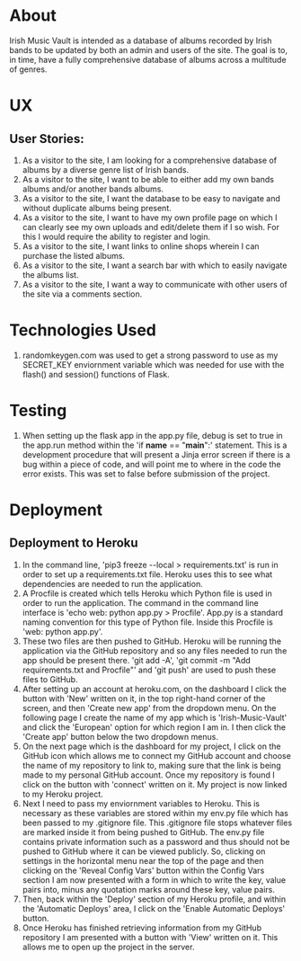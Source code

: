 # About
Irish Music Vault is intended as a database of albums recorded by Irish bands to be updated by both an admin and users of the site. The goal is to, in time, have a fully comprehensive database of albums across a multitude of genres.

# UX
## User Stories:
1. As a visitor to the site, I am looking for a comprehensive database of albums by a diverse genre list of Irish bands.
2. As a visitor to the site, I want to be able to either add my own bands albums and/or another bands albums.
3. As a visitor to the site, I want the database to be easy to navigate and without duplicate albums being present.
4. As a visitor to the site, I want to have my own profile page on which I can clearly see my own uploads and edit/delete them if I so wish. For this I would require the ability to register and login.
5. As a visitor to the site, I want links to online shops wherein I can purchase the listed albums. 
6. As a visitor to the site, I want a search bar with which to easily navigate the albums list. 
7. As a visitor to the site, I want a way to communicate with other users of the site via a comments section. 


# Technologies Used
1. randomkeygen.com was used to get a strong password to use as my SECRET_KEY enviornment variable which was needed for use with the flash() and session() functions of Flask. 

# Testing
1. When setting up the flask app in the app.py file, debug is set to true in the app.run method within the 'if __name__ == "__main__":' statement. This is a development procedure that will present a Jinja error screen if there is a bug within a piece of code, and will point me to where in the code the error exists. This was set to false before submission of the project.

# Deployment

## Deployment to Heroku
1. In the command line, 'pip3 freeze --local > requirements.txt' is run in order to set up a requirements.txt file. Heroku uses this to see what dependencies are needed to run the application.
2. A Procfile is created which tells Heroku which Python file is used in order to run the application. The command in the command line interface is 'echo web: python app.py > Procfile'. App.py is a standard naming convention for this type of Python file. Inside this Procfile is 'web: python app.py'.
3. These two files are then pushed to GitHub. Heroku will be running the application via the GitHub repository and so any files needed to run the app should be present there. 'git add -A', 'git commit -m "Add requirements.txt and Procfile"' and 'git push' are used to push these files to GitHub.
4. After setting up an account at heroku.com, on the dashboard I click the button with 'New' written on it, in the top right-hand corner of the screen, and then 'Create new app' from the dropdown menu. On the following page I create the name of my app which is 'Irish-Music-Vault' and click the 'European' option for which region I am in. I then click the 'Create app' button below the two dropdown menus.
5. On the next page which is the dashboard for my project, I click on the GitHub icon which allows me to connect my GitHub account and choose the name of my repository to link to, making sure that the link is being made to my personal GitHub account. Once my repository is found I click on the button with 'connect' written on it. My project is now linked to my Heroku project.                           
6. Next I need to pass my enviornment variables to Heroku. This is necessary as these variables are stored within my env.py file which has been passed to my .gitignore file. This .gitignore file stops whatever files are marked inside it from being pushed to GitHub. The env.py file contains private information such as a password and thus should not be pushed to GitHub where it can be viewed publicly. So, clicking on settings in the horizontal menu near the top of the page and then clicking on the 'Reveal Config Vars' button within the Config Vars section I am now presented with a form in which to write the key, value pairs into, minus any quotation marks around these key, value pairs. 
7. Then, back within the 'Deploy' section of my Heroku profile, and within the 'Automatic Deploys' area, I click on the 'Enable Automatic Deploys' button. 
8. Once Heroku has finished retrieving information from my GitHub repository I am presented with a button with 'View' written on it. This allows me to open up the project in the server.